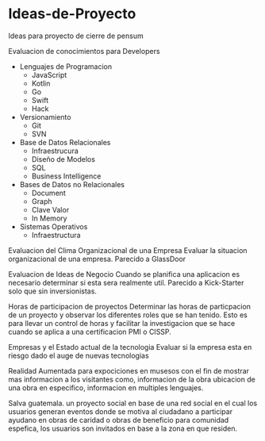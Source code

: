 # Ideas-de-Proyecto
Ideas para proyecto de cierre de pensum

Evaluacion de conocimientos para Developers
 - Lenguajes de Programacion
    - JavaScript
    - Kotlin
    - Go
    - Swift
    - Hack
 - Versionamiento
    - Git
    - SVN
 - Base de Datos Relacionales
    - Infraestrucura
    - Diseño de Modelos
    - SQL
    - Business Intelligence
 - Bases de Datos no Relacionales
    - Document
    - Graph
    - Clave Valor
    - In Memory
 - Sistemas Operativos
    - Infraestructura
   
Evaluacion del Clima Organizacional de una Empresa
Evaluar la situacion organizacional de una empresa.  Parecido a GlassDoor

Evaluacion de Ideas de Negocio
Cuando se planifica una aplicacion es necesario determinar si esta sera realmente util.  Parecido a Kick-Starter solo que sin inversionistas.
  
Horas de participacion de proyectos
Determinar las horas de particpacion de un proyecto y observar los diferentes roles que se han tenido.  Esto es para llevar un control de horas y facilitar la investigacion que se hace cuando se aplica a una certificacion PMI o CISSP.

Empresas y el Estado actual de la tecnologia
Evaluar si la empresa esta en riesgo dado el auge de nuevas tecnologias

Realidad Aumentada para expociciones en musesos con el fin de mostrar mas informacion a los visitantes como, informacion de la obra ubicacion de una obra en especifico, informacion en multiples lenguajes.

Salva guatemala. un proyecto social en base de una red social en el cual los usuarios generan eventos donde se motiva al ciudadano a participar ayudano en obras de caridad o obras de beneficio para comunidad espefica, los usuarios son invitados en base a la zona en que residen. 

